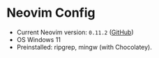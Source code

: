 # Neovim Config
- Current Neovim version: `0.11.2` ([GitHub](https://github.com/neovim/neovim/releases/tag/v0.11.2))
- OS Windows 11
- Preinstalled: ripgrep, mingw (with Chocolatey).